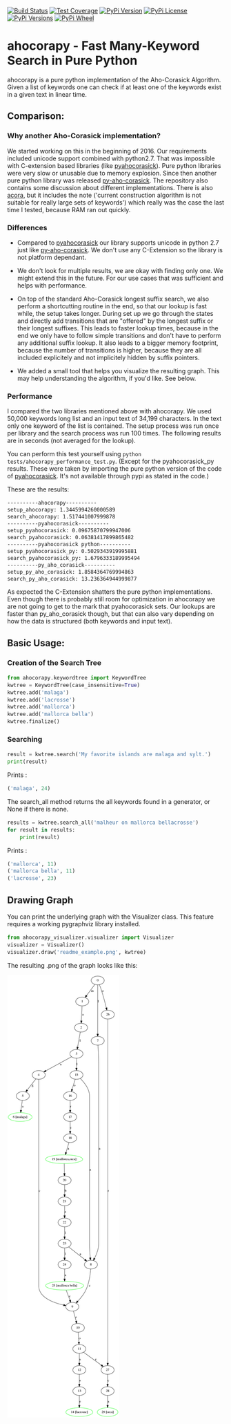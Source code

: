 [![Build Status](https://img.shields.io/travis/abusix/ahocorapy/master.svg)](https://travis-ci.org/abusix/ahocorapy)
[![Test Coverage](https://img.shields.io/coveralls/github/abusix/ahocorapy/master.svg)](https://coveralls.io/github/abusix/ahocorapy)
[![PyPi Version](https://img.shields.io/pypi/v/ahocorapy.svg)](https://pypi.python.org/pypi/ahocorapy)
[![PyPi License](https://img.shields.io/pypi/l/ahocorapy.svg)](https://pypi.python.org/pypi/ahocorapy)
[![PyPi Versions](https://img.shields.io/pypi/pyversions/ahocorapy.svg)](https://pypi.python.org/pypi/ahocorapy)
[![PyPi Wheel](https://img.shields.io/pypi/wheel/ahocorapy.svg)](https://pypi.python.org/pypi/ahocorapy)

# ahocorapy - Fast Many-Keyword Search in Pure Python

ahocorapy is a pure python implementation of the Aho-Corasick Algorithm.
Given a list of keywords one can check if at least one of the keywords exist in a given text in linear time.

## Comparison:

### Why another Aho-Corasick implementation?

We started working on this in the beginning of 2016. Our requirements included unicode support combined with python2.7. That
was impossible with C-extension based libraries (like [pyahocorasick](https://github.com/WojciechMula/pyahocorasick/)). Pure 
python libraries were very slow or unusable due to memory explosion. Since then another pure python library was released 
[py-aho-corasick](https://github.com/JanFan/py-aho-corasick). The repository also contains some discussion about different
implementations. 
There is also [acora](https://github.com/scoder/acora), but it includes the note ('current construction algorithm is not 
suitable for really large sets of keywords') which really was the case the last time I tested, because RAM ran out quickly.

### Differences

- Compared to [pyahocorasick](https://github.com/WojciechMula/pyahocorasick/) our library supports unicode in python 2.7 just like [py-aho-corasick](https://github.com/JanFan/py-aho-corasick).
We don't use any C-Extension so the library is not platform dependant. 

- We don't look for multiple results, we are okay with finding only one. We might extend this in the future. 
For our use cases that was sufficient and helps with performance.

- On top of the standard Aho-Corasick longest suffix search, we also perform a shortcutting routine in the end, so
that our lookup is fast while, the setup takes longer. During set up we go through the states and directly add transitions that are
"offered" by the longest suffix or their longest suffixes. This leads to faster lookup times, because in the end we only have to
follow simple transitions and don't have to perform any additional suffix lookup. It also leads to a bigger memory footprint,
because the number of transitions is higher, because they are all included explicitely and not implicitely hidden by suffix pointers.

- We added a small tool that helps you visualize the resulting graph. This may help understanding the algorithm, if you'd like. See below.

### Performance

I compared the two libraries mentioned above with ahocorapy. We used 50,000 keywords long list and an input text of 34,199 characters.
In the text only one keyword of the list is contained.
The setup process was run once per library and the search process was run 100 times. The following results are in seconds (not averaged for the lookup).

You can perform this test yourself using `python tests/ahocorapy_performance_test.py`. (Except for the pyahocorasick_py results. These were taken by importing the
pure python version of the code of [pyahocorasick](https://github.com/WojciechMula/pyahocorasick/). It's not available through pypi
as stated in the code.)

These are the results:

```
----------ahocorapy----------
setup_ahocorapy: 1.3445994260000589
search_ahocorapy: 1.517441007999878
----------pyahocorasick----------
setup_pyahocorasick: 0.09675870799947006
search_pyahocorasick: 0.06381417899865482
----------pyahocorasick python----------
setup_pyahocorasick_py: 0.5029343919995881
search_pyahocorasick_py: 1.6796333189995494
----------py_aho_corasick----------
setup_py_aho_corasick: 1.8584364769994863
search_py_aho_corasick: 13.236364944999877

```

As expected the C-Extension shatters the pure python implementations. Even though there is probably still room for optimization in
ahocorapy we are not going to get to the mark that pyahocorasick sets. Our lookups are faster than py_aho_corasick though, but that
can also vary depending on how the data is structured (both keywords and input text).


## Basic Usage:

### Creation of the Search Tree

```python
from ahocorapy.keywordtree import KeywordTree
kwtree = KeywordTree(case_insensitive=True)
kwtree.add('malaga')
kwtree.add('lacrosse')
kwtree.add('mallorca')
kwtree.add('mallorca bella')
kwtree.finalize()
```

### Searching

```python
result = kwtree.search('My favorite islands are malaga and sylt.')
print(result)
```

Prints :
```python
('malaga', 24)
```

The search_all method returns the all keywords found in a generator, or None if there is none.

```python
results = kwtree.search_all('malheur on mallorca bellacrosse')
for result in results:
    print(result)
```

Prints :
```python
('mallorca', 11)
('mallorca bella', 11)
('lacrosse', 23)
```

## Drawing Graph

You can print the underlying graph with the Visualizer class.
This feature requires a working pygraphviz library installed.

```python
from ahocorapy_visualizer.visualizer import Visualizer
visualizer = Visualizer()
visualizer.draw('readme_example.png', kwtree)
```

The resulting .png of the graph looks like this: 

![graph for kwtree](img/readme_example.png "Keyword Tree")

